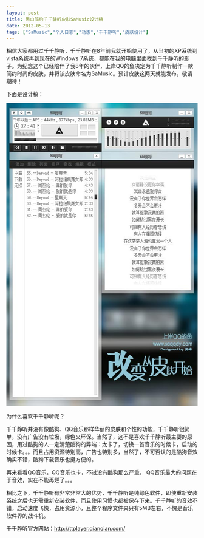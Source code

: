 ```yaml
---
layout: post
title: 黑白简约千千静听皮肤SaMusic设计稿		
date: 2012-05-13
tags: ["SaMusic","个人日志","动态","千千静听","皮肤设计"]
---
```


相信大家都用过千千静听，千千静听在8年前我就开始使用了，从当初的XP系统到vista系统再到现在的Windows 7系统，都能在我的电脑里面找到千千静听的影子。为纪念这个已经陪伴了我8年的伙伴，上岸QQ的鱼决定为千千静听制作一款简约时尚的皮肤，并将该皮肤命名为SaMusic。预计皮肤这两天就能发布，敬请期待！

下面是设计稿：

<a href="http://www.saqqdy.com/news/black-white-simple-ttplayer-skin-samusic-design-draft/attachment/ttplayer" rel="attachment wp-att-692"><img class="alignnone size-full wp-image-692" title="ttplayer" src="ttplayer.jpg" alt="" width="577" height="798" /></a>

为什么喜欢千千静听呢？

千千静听并没有像酷狗、QQ音乐那样华丽的皮肤和个性的功能，千千静听很简单，没有广告没有垃圾，绿色又环保。当然了，这不是喜欢千千静听最主要的原因，用过酷狗的人一定清楚酷狗的弊端：太卡了，切换一首音乐的时候卡，启动的时候卡。。。而且占用资源特别高，广告也特别多，当然了，不可否认的是酷狗音效确实不错，酷狗下载音乐也挺方便的。

再来看看QQ音乐，QQ音乐也卡，不过没有酷狗那么严重， QQ音乐最大的问题在于音效，实在不能再烂了。。。

相比之下，千千静听有非常非常大的优势，千千静听是纯绿色软件，即使重新安装系统之后也无需重新安装软件，而且使用习惯也都被保存下来。千千静听的音效不错，启动速度飞快，占用资源小，且整个程序文件夹只有5MB左右，不愧是音乐软件界的战斗机。

千千静听官方网站：http://ttplayer.qianqian.com/		